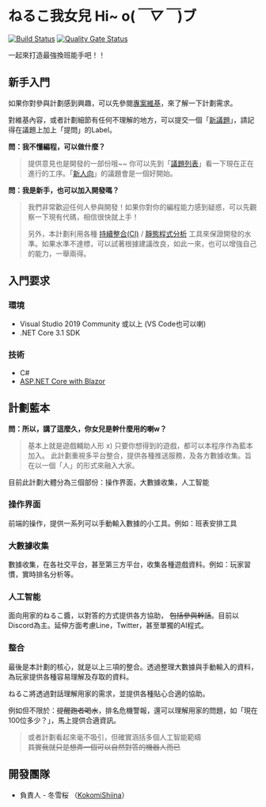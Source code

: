# ねるこ我女兒 Hi~ o(*￣▽￣*)ブ

[![Build Status](https://dev.azure.com/louder-zone/Neruko%20Project/_apis/build/status/louderzone.neruko-project?branchName=master)](https://dev.azure.com/louder-zone/Neruko%20Project/_build/latest?definitionId=1&branchName=master)
[![Quality Gate Status](https://sonarcloud.io/api/project_badges/measure?project=lz.neruko&metric=alert_status)](https://sonarcloud.io/dashboard?id=lz.neruko)

一起來打造最強換班能手吧！！

## 新手入門

如果你對參與計劃感到興趣，可以先參閱[專案維基](https://github.com/louderzone/neruko-project/wiki)，來了解一下計劃需求。

對維基內容，或者計劃細節有任何不理解的地方，可以提交一個「[新議題](https://github.com/louderzone/neruko-project/issues/new)」，請記得在議題上加上「提問」的Label。

**問：我不懂編程，可以做什麼？**

> 提供意見也是開發的一部份哦~~ 你可以先到「[議題列表](https://github.com/louderzone/neruko-project/issues)」看一下現在正在進行的工序。「[新人向](https://github.com/louderzone/neruko-project/labels/%E6%96%B0%E4%BA%BA%E5%90%91)」的議題會是一個好開始。

**問：我是新手，也可以加入開發嗎？**

> 我們非常歡迎任何人參與開發！如果你對你的編程能力感到疑惑，可以先觀察一下現有代碼，相信很快就上手！
>
> 另外，本計劃利用各種 [持續整合(CI)](https://dev.azure.com/louder-zone/Neruko%20Project/_build/latest?definitionId=1&branchName=master) / [靜態程式分析](https://sonarcloud.io/dashboard?id=lz.neruko) 工具來保證開發的水準。如果水準不達標，可以試著根據建議改良，如此一來，也可以增強自己的能力，一舉兩得。

## 入門要求

### 環境

- Visual Studio 2019 Community 或以上 (VS Code也可以喇)
- .NET Core 3.1 SDK

### 技術

- C#
- [ASP.NET Core with Blazor](https://docs.microsoft.com/en-us/aspnet/core/blazor/)

## 計劃藍本

**問：所以，講了這麼久，你女兒是幹什麼用的喇w？**

> 基本上就是遊戲輔助人形 x) 只要你想得到的遊戲，都可以本程序作為藍本加入。 此計劃重視多平台整合，提供各種推送服務，及各方數據收集。旨在以一個「人」的形式來融入大家。

目前此計劃大體分為三個部份：操作界面，大數據收集，人工智能

### 操作界面

前端的操作，提供一系列可以手動輸入數據的小工具。例如：班表安排工具

### 大數據收集

數據收集，在各社交平台，甚至第三方平台，收集各種遊戲資料。例如：玩家習慣，實時排名分析等。

### 人工智能

面向用家的ねるこ醬，以對答的方式提供各方協助， ~~包括參與幹話~~。目前以Discord為主。延伸方面考慮Line，Twitter，甚至單獨的AI程式。

### 整合

最後是本計劃的核心，就是以上三項的整合。透過整理大數據與手動輸入的資料，為玩家提供各種容易理解及存取的資料。

ねるこ將透過對話理解用家的需求，並提供各種貼心合適的協助。

例如但不限於：~~提醒跑者喝水~~，排名危機警報，還可以理解用家的問題，如「現在100位多少？」，馬上提供合適資訊。

> 或者計劃看起來毫不吸引，但確實涵括多個人工智能範疇  
> ~~其實我就只是想弄一個可以自然對答的機器人而已~~

## 開發團隊

- 負責人 - 冬雪桜 （[KokomiShiina](https://github.com/KokomiShiina)）
